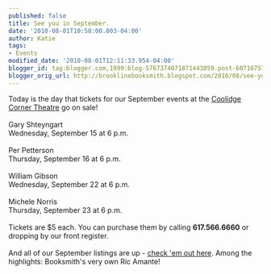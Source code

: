 ```yaml
---
published: false
title: See you in September.
date: '2010-08-01T10:58:00.003-04:00'
author: Katie
tags:
- Events
modified_date: '2010-08-01T12:11:33.954-04:00'
blogger_id: tag:blogger.com,1999:blog-5767374071871443859.post-6071675727975965588
blogger_orig_url: http://brooklinebooksmith.blogspot.com/2010/08/see-you-in-september.html
---
```


Today is the day that tickets for our September events at the <a href="http://www.coolidge.org">Coolidge Corner Theatre</a> go on sale!<br /><br />Gary Shteyngart<br />Wednesday, September 15 at 6 p.m.<br /><br />Per Petterson<br />Thursday, September 16 at 6 p.m.<br /><br />William Gibson<br />Wednesday, September 22 at 6 p.m.<br /><br />Michele Norris<br />Thursday, September 23 at 6 p.m.<br /><br />Tickets are $5 each. You can purchase them by calling <strong>617.566.6660</strong> or dropping by our front register.<br /><br />And all of our September listings are up - <a href="http://www.brooklinebooksmith.com/events/mainevent.html">check 'em out here</a>. Among the highlights: Booksmith's very own Ric Amante!